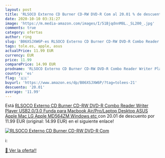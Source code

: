 ```yaml
---
layout: post
title: 'RLSOCO Externo CD Burner CD-RW DVD-R Com al 20.01 % de descuento'
date: 2020-10-10 03:31:27
image: 'https://m.media-amazon.com/images/I/51BjqdnnM8L._SL200_.jpg'
comments: true
category: ofertas
author: ring
slug: 'B06XSJXW6P-es RLSOCO Externo CD Burner CD-RW DVD-R Combo Reader Writer...'
tags: tole.es, apple, asus
actualPrice: 11.99 EUR
currency: EUR
price: 11.99
comparePrice: 14.99 EUR
prodname: 'RLSOCO Externo CD Burner CD-RW DVD-R Combo Reader Writer Player USB2.0/3.0 Funda para Macbook Air/Pro/Laptop  Desktop  ASUS  Apple Mac  LG  Apple MD564ZM  Windows  etc '
country: 'es'
flag: '🇪🇸'
buyurl: 'https://www.amazon.es/dp/B06XSJXW6P/?tag=tolees-21'
descuento: '20.01'
average: '11.99'
---
```


Está [RLSOCO Externo CD Burner CD-RW DVD-R Combo Reader Writer Player USB2.0/3.0 Funda para Macbook Air/Pro/Laptop  Desktop  ASUS  Apple Mac  LG  Apple MD564ZM  Windows  etc ](https://www.amazon.es/dp/B06XSJXW6P/?tag=tolees-21) con 20.01 de descuento por 11.99 EUR (original: 14.99 EUR) en el siguiente enlace!

[![RLSOCO Externo CD Burner CD-RW DVD-R Com](https://m.media-amazon.com/images/I/51BjqdnnM8L._SL200_.jpg)](https://www.amazon.es/dp/B06XSJXW6P/?tag=tolees-21)

ℹ️:


[🛒 Ver la oferta!!](https://www.amazon.es/dp/B06XSJXW6P/?tag=tolees-21)
